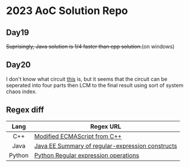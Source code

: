 # 2023 AoC Solution Repo

## Day19

~~Suprisingly, Java solution is 1/4 faster than cpp solution.~~(on windows)

## Day20

I don't know what circuit [this](./Day20/mermaid.md) is, but it seems that the circuit can be seperated into four parts then LCM to the final result using sort of system chaos index.

## Regex diff

Lang    | Regex URL
:---:   | --------
C++     | [Modified ECMAScript from C++](https://en.cppreference.com/w/cpp/regex/ecmascript)
Java    | [Java EE Summary of regular-expression constructs](https://docs.oracle.com/en/java/javase/22/docs/api/java.base/java/util/regex/Pattern.html)
Python  | [Python Regular expression operations](https://docs.python.org/3/library/re.html)
